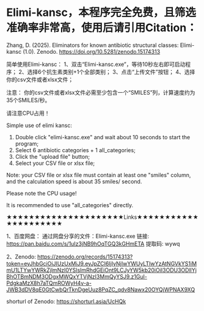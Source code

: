 # Elimi-kansc，本程序完全免费，且筛选准确率非常高，使用后请引用Citation：
Zhang, D. (2025). Eliminators for known antibiotic structural classes: Elimi-kansc (1.0). Zenodo. https://doi.org/10.5281/zenodo.15174313


简单使用Elimi-kansc：
1、双击“Elimi-kansc.exe”，等待10秒左右即可启动程序；
2、选择6个抗生素类别+1个全部类别；
3、点击“上传文件”按钮；
4、选择你的csv文件或者xlsx文件；

注意：
你的csv文件或者xlsx文件必需至少包含一个“SMILES”列，计算速度约为35个SMILES/秒。

请注意CPU占用！


Simple use of elimi kansc: 
1. Double click "elimi-kansc.exe" and wait about 10 seconds to start the program;
2. Select 6 antibiotic categories + 1 all_categories;
3. Click the "upload file" button;
4. Select your CSV file or xlsx file;

Note: your CSV file or xlsx file must contain at least one "smiles" column, and the calculation speed is about 35 smiles/ second. 

Please note the CPU usage!



It is recommended to use "all_categories" directly.

★★★★★★★★★★★★★★★★★★★★★Links★★★★★★★★★★★★★★★★★★★★★

1、百度网盘：
通过网盘分享的文件：Elimi-kansc.exe
链接: https://pan.baidu.com/s/1uIz3jNB9hOqTGQ3kGHmETA 提取码: wywq 


2、Zenodo: 
https://zenodo.org/records/15174313?token=eyJhbGciOiJIUzUxMiJ9.eyJpZCI6IjIyNjIwYWUyLTIwYzAtNGVkYS1iMmU1LTYwYWRkZjlmNzI0YSIsImRhdGEiOnt9LCJyYW5kb20iOiI3ODU3ODllYjBhOTBmNDM3ODgxMWQxYTVjNzI3MmQyYSJ9.z1Gul-PdgkaMzX8h7aTQmROWyH4v-a-JWB3dDV8qE0GtCwbQrTknDgeUuz8PqZC_qdv8Nawx20OYQjWPNAX9XQ

shorturl of Zenodo: https://shorturl.asia/UcHQk
